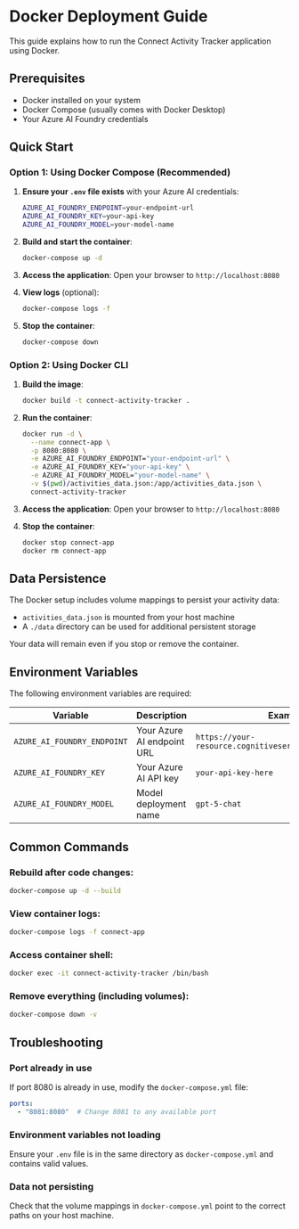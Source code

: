 # Docker Deployment Guide

This guide explains how to run the Connect Activity Tracker application using Docker.

## Prerequisites

- Docker installed on your system
- Docker Compose (usually comes with Docker Desktop)
- Your Azure AI Foundry credentials

## Quick Start

### Option 1: Using Docker Compose (Recommended)

1. **Ensure your `.env` file exists** with your Azure AI credentials:
   ```bash
   AZURE_AI_FOUNDRY_ENDPOINT=your-endpoint-url
   AZURE_AI_FOUNDRY_KEY=your-api-key
   AZURE_AI_FOUNDRY_MODEL=your-model-name
   ```

2. **Build and start the container**:
   ```bash
   docker-compose up -d
   ```

3. **Access the application**:
   Open your browser to `http://localhost:8080`

4. **View logs** (optional):
   ```bash
   docker-compose logs -f
   ```

5. **Stop the container**:
   ```bash
   docker-compose down
   ```

### Option 2: Using Docker CLI

1. **Build the image**:
   ```bash
   docker build -t connect-activity-tracker .
   ```

2. **Run the container**:
   ```bash
   docker run -d \
     --name connect-app \
     -p 8080:8080 \
     -e AZURE_AI_FOUNDRY_ENDPOINT="your-endpoint-url" \
     -e AZURE_AI_FOUNDRY_KEY="your-api-key" \
     -e AZURE_AI_FOUNDRY_MODEL="your-model-name" \
     -v $(pwd)/activities_data.json:/app/activities_data.json \
     connect-activity-tracker
   ```

3. **Access the application**:
   Open your browser to `http://localhost:8080`

4. **Stop the container**:
   ```bash
   docker stop connect-app
   docker rm connect-app
   ```

## Data Persistence

The Docker setup includes volume mappings to persist your activity data:

- `activities_data.json` is mounted from your host machine
- A `./data` directory can be used for additional persistent storage

Your data will remain even if you stop or remove the container.

## Environment Variables

The following environment variables are required:

| Variable | Description | Example |
|----------|-------------|---------|
| `AZURE_AI_FOUNDRY_ENDPOINT` | Your Azure AI endpoint URL | `https://your-resource.cognitiveservices.azure.com/...` |
| `AZURE_AI_FOUNDRY_KEY` | Your Azure AI API key | `your-api-key-here` |
| `AZURE_AI_FOUNDRY_MODEL` | Model deployment name | `gpt-5-chat` |

## Common Commands

### Rebuild after code changes:
```bash
docker-compose up -d --build
```

### View container logs:
```bash
docker-compose logs -f connect-app
```

### Access container shell:
```bash
docker exec -it connect-activity-tracker /bin/bash
```

### Remove everything (including volumes):
```bash
docker-compose down -v
```

## Troubleshooting

### Port already in use
If port 8080 is already in use, modify the `docker-compose.yml` file:
```yaml
ports:
  - "8081:8080"  # Change 8081 to any available port
```

### Environment variables not loading
Ensure your `.env` file is in the same directory as `docker-compose.yml` and contains valid values.

### Data not persisting
Check that the volume mappings in `docker-compose.yml` point to the correct paths on your host machine.
